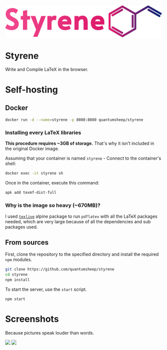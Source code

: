 ![](https://github.com/quantumsheep/styrene/blob/master/resources/logo.png)

# Styrene
Write and Compile LaTeX in the browser.

# Self-hosting
## Docker
```bash
docker run -d --name=styrene -p 8080:8080 quantumsheep/styrene
```

### Installing every LaTeX libraries
**This procedure requires ~3GB of storage.** That's why it isn't included in the original Docker image.

Assuming that your container is named `styrene` - Connect to the container's shell:
```bash
docker exec -it styrene sh
```

Once in the container, execute this command:
```bash
apk add texmf-dist-full
```

### Why is the image so heavy (~670MB)?
I used [`texlive`](https://pkgs.alpinelinux.org/package/edge/community/x86/texlive) alpine package to run `pdflatex` with all the LaTeX packages needed, which are very large because of all the dependencies and sub packages used.

## From sources
First, clone the repository to the specified directory and install the required `npm` modules.
```bash
git clone https://github.com/quantumsheep/styrene
cd styrene
npm install
```

To start the server, use the `start` script.
```bash
npm start
```

# Screenshots
Because pictures speak louder than words.

![](https://i.imgur.com/NFr1AIF.png)
![](https://i.imgur.com/SxR4lkJ.jpg)

